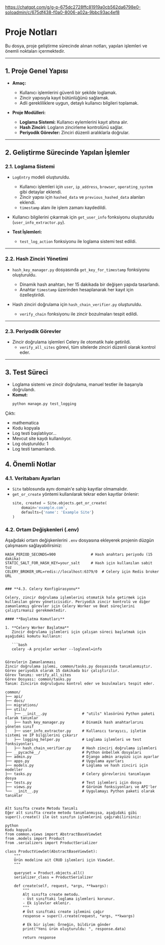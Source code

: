 https://chatgpt.com/g/g-p-675dc2728ffc81919a0cb562da6798e0-soloadmin/c/675df438-f0a0-8006-a02a-9bbc93ac4ef8

# **Proje Notları**

Bu dosya, proje geliştirme sürecinde alınan notları, yapılan işlemleri ve önemli noktaları içermektedir.

---

## **1. Proje Genel Yapısı**

- **Amaç:**
  - Kullanıcı işlemlerini güvenli bir şekilde loglamak.
  - Zincir yapısıyla kayıt bütünlüğünü sağlamak.
  - Adli gerekliliklere uygun, detaylı kullanıcı bilgileri toplamak.

- **Proje Modülleri:**
  - **Loglama Sistemi:** Kullanıcı eylemlerini kayıt altına alır.
  - **Hash Zinciri:** Logların zincirleme kontrolünü sağlar.
  - **Periyodik Görevler:** Zinciri düzenli aralıklarla doğrular.

---

## **2. Geliştirme Sürecinde Yapılan İşlemler**

### **2.1. Loglama Sistemi**
- `LogEntry` modeli oluşturuldu.
  - Kullanıcı işlemleri için `user`, `ip_address`, `browser`, `operating_system` gibi detaylar eklendi.
  - Zincir yapısı için `hashed_data` ve `previous_hashed_data` alanları eklendi.
  - `timestamp` alanı ile işlem zamanı kaydedildi.

- Kullanıcı bilgilerini çıkarmak için `get_user_info` fonksiyonu oluşturuldu (`user_info_extractor.py`).

- **Test İşlemleri:**
  - `test_log_action` fonksiyonu ile loglama sistemi test edildi.

---

### **2.2. Hash Zinciri Yönetimi**
- `hash_key_manager.py` dosyasında `get_key_for_timestamp` fonksiyonu oluşturuldu.
  - Dinamik hash anahtarı, her 15 dakikada bir değişen yapıda tasarlandı.
  - Anahtar `timestamp` üzerinden hesaplanarak her kayıt için özelleştirildi.

- Hash zinciri doğrulama için `hash_chain_verifier.py` oluşturuldu.
  - `verify_chain` fonksiyonu ile zincir bozulmaları tespit edildi.

---

### **2.3. Periyodik Görevler**
- Zincir doğrulama işlemleri Celery ile otomatik hale getirildi.
  - `verify_all_sites` görevi, tüm sitelerde zinciri düzenli olarak kontrol eder.

---

## **3. Test Süreci**

- Loglama sistemi ve zincir doğrulama, manuel testler ile başarıyla doğrulandı.
- **Komut:**
  ```bash
  python manage.py test_logging


Çıktı:
- mathematica
- Kodu kopyala
- Log testi başlatılıyor...
- Mevcut site kaydı kullanılıyor.
- Log oluşturuldu: 1
- Log testi tamamlandı.


## **4. Önemli Notlar**

### **4.1. Veritabanı Ayarları**
- `Site` tablosunda aynı domain'e sahip kayıtlar olmamalıdır.
- `get_or_create` yöntemi kullanılarak tekrar eden kayıtlar önlenir:
  ```python
  site, created = Site.objects.get_or_create(
      domain='example.com',
      defaults={'name': 'Example Site'}
  )

### **4.2. Ortam Değişkenleri (.env)**

Aşağıdaki ortam değişkenlerini `.env` dosyasına ekleyerek projenin düzgün çalışmasını sağlayabilirsiniz:

```env
HASH_PERIOD_SECONDS=900                # Hash anahtarı periyodu (15 dakika)
STATIC_SALT_FOR_HASH_KEY=your_salt     # Hash için kullanılan sabit tuz
CELERY_BROKER_URL=redis://localhost:6379/0  # Celery için Redis broker URL


### **4.3. Celery Konfigürasyonu**

Celery, zincir doğrulama işlemlerini otomatik hale getirmek için kullanılan görev yöneticisidir. Periyodik zincir kontrolü ve diğer zamanlanmış görevler için Celery Worker ve Beat süreçlerini çalıştırmanız gerekmektedir.

#### **Başlatma Komutları**

1. **Celery Worker Başlatma**  
   Zincir doğrulama işlemleri için çalışan süreci başlatmak için aşağıdaki komutu kullanın:

   ```bash
   celery -A projeler worker --loglevel=info


Görevlerin Zamanlanması
Zincir doğrulama işlemi, common/tasks.py dosyasında tanımlanmıştır. Görev periyodik olarak 15 dakikada bir çalıştırılır.
Görev Tanımı: verify_all_sites
Görev Dosyası: common/tasks.py
Tanım: Zincirin doğruluğunu kontrol eder ve bozulmaları tespit eder.

common/
├── api/
├── docs/
├── migrations/
├── utils/
│   ├── __init__.py                # "utils" klasörünü Python paketi olarak tanımlar
│   ├── hash_key_manager.py        # Dinamik hash anahtarlarını yöneten sınıf
│   ├── user_info_extractor.py     # Kullanıcı tarayıcı, işletim sistemi ve IP bilgilerini çıkarır
│   ├── logging_helper.py          # Loglama işlemleri ve test fonksiyonları
│   ├── hash_chain_verifier.py     # Hash zinciri doğrulama işlemleri
├── __pycache__/                   # Python önbellek dosyaları
├── admin.py                       # Django admin arayüzü için ayarlar
├── apps.py                        # Uygulama ayarları
├── models.py                      # Loglama ve hash zinciri için modeller
├── tasks.py                       # Celery görevlerini tanımlayan dosya
├── tests.py                       # Test işlemleri için dosya
├── views.py                       # Görünüm fonksiyonları ve API'ler
└── __init__.py                    # Uygulamayı Python paketi olarak tanımlar


Alt Sınıfta create Metodu Tanımlı
Eğer alt sınıfta create metodu tanımlanmışsa, aşağıdaki gibi super().create() ile üst sınıfın işlemlerini çağırabilirsiniz:

python
Kodu kopyala
from common.views import AbstractBaseViewSet
from .models import Product
from .serializers import ProductSerializer

class ProductViewSet(AbstractBaseViewSet):
    """
    Ürün modeline ait CRUD işlemleri için ViewSet.
    """

    queryset = Product.objects.all()
    serializer_class = ProductSerializer

    def create(self, request, *args, **kwargs):
        """
        Alt sınıfta create metodu.
        - Üst sınıftaki loglama işlemleri korunur.
        - Ek işlevler eklenir.
        """
        # Üst sınıftaki create işlemini çağır
        response = super().create(request, *args, **kwargs)

        # Ek bir işlem: Örneğin, bildirim gönder
        print("Yeni ürün oluşturuldu: ", response.data)

        return response
